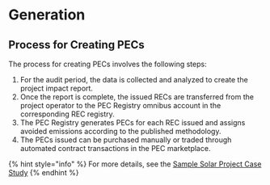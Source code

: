 # Generation

## Process for Creating PECs <a href="#heading-h.3fqxosmq6xnn" id="heading-h.3fqxosmq6xnn"></a>

The process for creating PECs involves the following steps:

1. For the audit period, the data is collected and analyzed to create the project impact report. &#x20;
2. Once the report is complete, the issued RECs are transferred from the project operator to the PEC Registry omnibus account in the corresponding REC registry.&#x20;
3. The PEC Registry generates PECs for each REC issued and assigns avoided emissions according to the published methodology. &#x20;
4. The PECs issued can be purchased manually or traded through automated contract transactions in the PEC marketplace.

{% hint style="info" %}
For more details, see the [Sample Solar Project Case Study](../../../case-studies/sample-solar-project.md)
{% endhint %}
